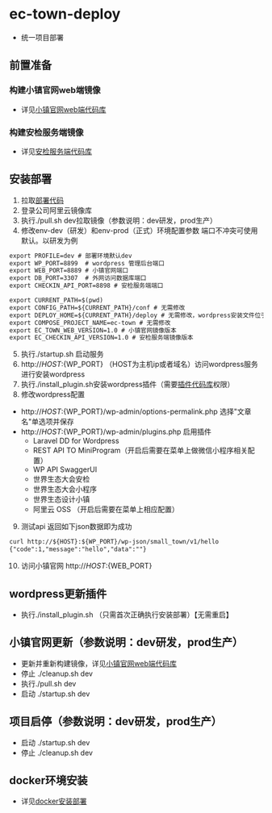 # ec-town-deploy
- 统一项目部署
## 前置准备
### 构建小镇官网web端镜像
- 详见[小镇官网web端代码库](https://code.clouderwork.com/cpic/ec-town-web)

### 构建安检服务端镜像
- 详见[安检服务端代码库](https://code.clouderwork.com/cpic/ec-checkin-api)

## 安装部署
1. 拉取[部署代码](https://code.clouderwork.com/cpic/ec-town-deploy)
2. 登录公司阿里云镜像库
3. 执行./pull.sh dev拉取镜像（参数说明：dev研发，prod生产）
4. 修改env-dev（研发）和env-prod（正式）环境配置参数 端口不冲突可使用默认。以研发为例
``` txt
export PROFILE=dev # 部署环境默认dev
export WP_PORT=8899  # wordpress 管理后台端口
export WEB_PORT=8889 # 小镇官网端口
export DB_PORT=3307  # 外网访问数据库端口
export CHECKIN_API_PORT=8898 # 安检服务端端口

export CURRENT_PATH=$(pwd) 
export CONFIG_PATH=${CURRENT_PATH}/conf # 无需修改
export DEPLOY_HOME=${CURRENT_PATH}/deploy # 无需修改，wordpress安装文件位于${DEPLOY_HOME}/web
export COMPOSE_PROJECT_NAME=ec-town # 无需修改
export EC_TOWN_WEB_VERSION=1.0 # 小镇官网镜像版本
export EC_CHECKIN_API_VERSION=1.0 # 安检服务端镜像版本
```
5. 执行./startup.sh 启动服务
6. http://${HOST}:${WP_PORT} （HOST为主机ip或者域名）访问wordpress服务 进行安装wordpress
7. 执行./install_plugin.sh安装wordpress插件（需要[插件代码库](https://code.clouderwork.com/cpic/ec-wp-plugin)权限）
8. 修改wordpress配置

- http://${HOST}:${WP_PORT}/wp-admin/options-permalink.php  选择"文章名"单选项并保存
- http://${HOST}:${WP_PORT}/wp-admin/plugins.php 启用插件
  - Laravel DD for Wordpress
  - REST API TO MiniProgram（开启后需要在菜单上做微信小程序相关配置）
  - WP API SwaggerUI
  - 世界生态大会安检
  - 世界生态大会小程序
  - 世界生态设计小镇
  - 阿里云 OSS （开启后需要在菜单上相应配置）

9. 测试api 返回如下json数据即为成功
``` txt
curl http://${HOST}:${WP_PORT}/wp-json/small_town/v1/hello
{"code":1,"message":"hello","data":""}
```
10. 访问小镇官网 http://${HOST}:${WEB_PORT}

## wordpress更新插件
- 执行./install_plugin.sh （只需首次正确执行安装部署）【无需重启】

## 小镇官网更新（参数说明：dev研发，prod生产）
- 更新并重新构建镜像，详见[小镇官网web端代码库](https://code.clouderwork.com/cpic/ec-town-web)
- 停止 ./cleanup.sh dev
- 执行./pull.sh dev
- 启动 ./startup.sh dev

## 项目启停（参数说明：dev研发，prod生产）
- 启动 ./startup.sh dev
- 停止 ./cleanup.sh dev

## docker环境安装
- 详见[docker安装部署](https://github.com/OracleGao/docker/blob/master/README.md)
